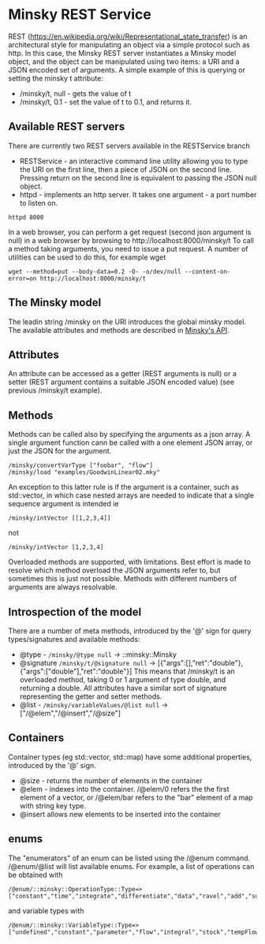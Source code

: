 # Minsky REST Service

REST (https://en.wikipedia.org/wiki/Representational_state_transfer) is an architectural style for manipulating an object via a simple protocol such as http. In this case, the Minsky REST server instantiates a Minsky model object, and the object can be manipulated using two items: a URI and a JSON encoded set of arguments. A simple example of this is querying or setting the minsky t attribute:
   * /minsky/t, null  - gets the value of t
   * /minsky/t, 0.1   - set the value of t to 0.1, and returns it.
   
## Available REST servers
There are currently two REST servers available in the RESTService branch
   * RESTService - an interactive command line utility allowing you to type the URI on the first line, then a piece of JSON on the second line. Pressing return on the second line is equivalent to passing the JSON null object.
   * httpd - implements an http server. It takes one argument - a port number to listen on.
   ~~~~
   httpd 8000
   ~~~~
   In a web browser, you can perform a get request (second json argument is null) in a web browser by browsing to http://localhost:8000/minsky/t
   To call a method taking arguments, you need to issue a put request. A number of utilities can be used to do this, for example wget
   ~~~~
   wget --method=put --body-data=0.2 -O- -o/dev/null --content-on-error=on http://localhost:8000/minsky/t
   ~~~~
   
## The Minsky model
The leadin string /minsky on the URI introduces the global minsky model.
The available attributes and methods are described in [Minsky's API](https://minsky.sourceforge.io/doxydoc/html/). 

## Attributes
An attribute can be accessed as a getter (REST arguments is null) or a setter (REST argument contains a suitable JSON encoded value) (see previous /minsky/t example).

## Methods
Methods can be called also by specifying the arguments as a json array. A single argument function cann be called with a one element JSON array, or just the JSON for the argument. 

~~~~
/minsky/convertVarType ["foobar", "flow"]
/minsky/load "examples/GoodwinLinear02.mky"
~~~~

An exception to this latter rule is if the argument is a container, such as std::vector, in which case nested arrays are needed to indicate that a single sequence argument is intended ie

~~~~
/minsky/intVector [[1,2,3,4]]
~~~~

not

~~~~
/minsky/intVector [1,2,3,4]
~~~~

Overloaded methods are supported, with limitations. Best effort is made to resolve which method overload the JSON arguments refer to, but sometimes this is just not possible. Methods with different numbers of arguments are always resolvable.

## Introspection of the model

There are a number of meta methods, introduced by the '@' sign for query types/signatures and available methods:
* @type - `/minsky/@type null` -> ::minsky::Minsky
* @signature `/minsky/t/@signature null` -> [{"args":[],"ret":"double"},{"args":["double"],"ret":"double"}]
  This means that /minsky/t is an overloaded method, taking 0 or 1 argument of type double, and returning a double. All attributes have a similar sort of signature representing the getter and setter methods.
* @list - `/minsky/variableValues/@list null` -> ["/@elem","/@insert","/@size"]

## Containers

Container types (eg std::vector, std::map) have some additional properties, introduced by the '@' sign.
* @size - returns the number of elements in the container
* @elem - indexes into the container. /@elem/0 refers the the first element of a vector, or /@elem/bar refers to the "bar" element of a map with string key type.
* @insert allows new elements to be inserted into the container

## enums

The "enumerators" of an enum can be listed using the /@enum command. /@enum/@list will list available enums. For example, a list of operations can be obtained with
~~~~
/@enum/::minsky::OperationType::Type=>["constant","time","integrate","differentiate","data","ravel","add","subtract","multiply","divide","log","pow","lt","le","eq","min","max","and_","or_","copy","sqrt","exp","ln","sin","cos","tan","asin","acos","atan","sinh","cosh","tanh","abs","floor","frac","not_","sum","product","infimum","supremum","any","all","infIndex","supIndex","runningSum","runningProduct","difference","innerProduct","outerProduct","index","gather","numOps"]
~~~~
and variable types with
~~~~
/@enum/::minsky::VariableType::Type=>["undefined","constant","parameter","flow","integral","stock","tempFlow","numVarTypes"]
~~~~


